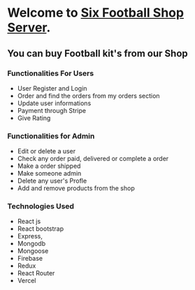 # Welcome to [Six Football Shop Server](https://football-shop-b7a06.web.app/).

## You can buy Football kit's from our Shop

### Functionalities For Users
* User Register and Login
* Order and find the orders from my orders section
* Update user informations
* Payment through Stripe
* Give Rating

### Functionalities for Admin
* Edit or delete a user
* Check any order paid, delivered or complete a order
* Make a order shipped
* Make someone admin
* Delete any user's Profle
* Add and remove products from the shop

### Technologies Used
* React js
* React bootstrap
* Express,
* Mongodb
* Mongoose
* Firebase
* Redux
* React Router
* Vercel
